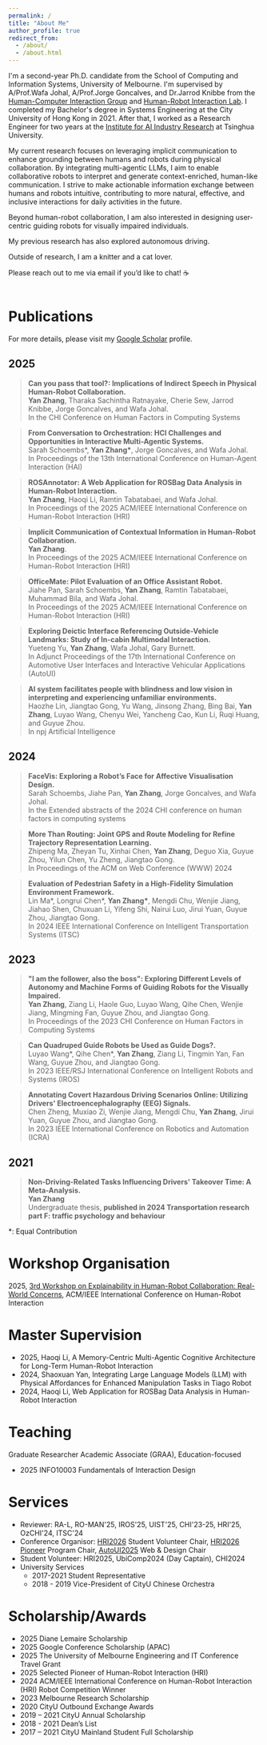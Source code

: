 ```yaml
---
permalink: /
title: "About Me"
author_profile: true
redirect_from: 
  - /about/
  - /about.html
---
```


I'm a second-year Ph.D. candidate from the School of Computing and Information Systems, University of Melbourne. I'm supervised by A/Prof.Wafa Johal, A/Prof.Jorge Goncalves, and Dr.Jarrod Knibbe from the [Human-Computer Interaction Group](https://cis.unimelb.edu.au/hci) and [Human-Robot Interaction Lab](https://chri-lab.github.io/).
I completed my Bachelor's degree in Systems Engineering at the City University of Hong Kong in 2021. After that, I worked as a Research Engineer for two years at the [Institute for AI Industry Research](https://air.tsinghua.edu.cn/en/) at Tsinghua University.

My current research focuses on leveraging implicit communication to enhance grounding between humans and robots during physical collaboration. By integrating multi-agentic LLMs, I aim to enable collaborative robots to interpret and generate context-enriched, human-like communication. I strive to make actionable information exchange between humans and robots intuitive, contributing to more natural, effective, and inclusive interactions for daily activities in the future.

Beyond human-robot collaboration, I am also interested in designing user-centric guiding robots for visually impaired individuals.

My previous research has also explored autonomous driving.

Outside of research, I am a knitter and a cat lover.

Please reach out to me via email if you’d like to chat! ☕
<br/><br/>

Publications
======
For more details, please visit my [Google Scholar](https://scholar.google.com/citations?user=CyIEsPgAAAAJ&hl=EN) profile.

2025
------
>**Can you pass that tool?: Implications of Indirect Speech in Physical Human-Robot Collaboration.**<br>
>**Yan Zhang**, Tharaka Sachintha Ratnayake, Cherie Sew, Jarrod Knibbe, Jorge Goncalves, and Wafa Johal.<br>
>In the CHI Conference on Human Factors in Computing Systems

>**From Conversation to Orchestration: HCI Challenges and Opportunities in Interactive Multi-Agentic Systems.**<br>
>Sarah Schoembs&#42;, **Yan Zhang&#42;**, Jorge Goncalves, and Wafa Johal.<br>
>In Proceedings of the 13th International Conference on Human-Agent Interaction (HAI)

>**ROSAnnotator: A Web Application for ROSBag Data Analysis in Human-Robot Interaction.**<br>
>**Yan Zhang**, Haoqi Li, Ramtin Tabatabaei, and Wafa Johal.<br>
>In Proceedings of the 2025 ACM/IEEE International Conference on Human-Robot Interaction (HRI)

>**Implicit Communication of Contextual Information in Human-Robot Collaboration.**<br>
>**Yan Zhang**.<br>
>In Proceedings of the 2025 ACM/IEEE International Conference on Human-Robot Interaction (HRI)

>**OfficeMate: Pilot Evaluation of an Office Assistant Robot.**<br>
>Jiahe Pan, Sarah Schoembs, **Yan Zhang**, Ramtin Tabatabaei, Muhammad Bila, and Wafa Johal.<br>
>In Proceedings of the 2025 ACM/IEEE International Conference on Human-Robot Interaction (HRI)

>**Exploring Deictic Interface Referencing Outside-Vehicle Landmarks: Study of In-cabin Multimodal Interaction.**<br>
>Yueteng Yu,  **Yan Zhang**, Wafa Johal, Gary Burnett.<br>
>In Adjunct Proceedings of the 17th International Conference on Automotive User Interfaces and Interactive Vehicular Applications (AutoUI)

>**AI system facilitates people with blindness and low vision in interpreting and experiencing unfamiliar environments.**<br>
>Haozhe Lin, Jiangtao Gong, Yu Wang, Jinsong Zhang, Bing Bai, **Yan Zhang**, Luyao Wang, Chenyu Wei, Yancheng Cao, Kun Li, Ruqi Huang, and Guyue Zhou.<br>
>In npj Artificial Intelligence

2024
------
>**FaceVis: Exploring a Robot’s Face for Affective Visualisation Design.**<br>
>Sarah Schoembs, Jiahe Pan, **Yan Zhang**, Jorge Goncalves, and Wafa Johal.<br>
>In the Extended abstracts of the 2024 CHI conference on human factors in computing systems

>**More Than Routing: Joint GPS and Route Modeling for Refine Trajectory Representation Learning.**<br>
>Zhipeng Ma, Zheyan Tu, Xinhai Chen, **Yan Zhang**, Deguo Xia, Guyue Zhou, Yilun Chen, Yu Zheng, Jiangtao Gong.<br>
>In Proceedings of the ACM on Web Conference (WWW) 2024

>**Evaluation of Pedestrian Safety in a High-Fidelity Simulation Environment Framework.**<br>
>Lin Ma&#42;, Longrui Chen&#42;, **Yan Zhang&#42;**, Mengdi Chu, Wenjie Jiang, Jiahao Shen, Chuxuan Li, Yifeng Shi, Nairui Luo, Jirui Yuan, Guyue Zhou, Jiangtao Gong.<br>
>In 2024 IEEE International Conference on Intelligent Transportation Systems (ITSC)

2023
------
>**"I am the follower, also the boss": Exploring Different Levels of Autonomy and Machine Forms of Guiding Robots for the Visually Impaired.**<br>
>**Yan Zhang**, Ziang Li, Haole Guo, Luyao Wang, Qihe Chen, Wenjie Jiang, Mingming Fan, Guyue Zhou, and Jiangtao Gong.<br>
>In Proceedings of the 2023 CHI Conference on Human Factors in Computing Systems  

>**Can Quadruped Guide Robots be Used as Guide Dogs?.**<br>
>Luyao Wang&#42;, Qihe Chen&#42;, **Yan Zhang**, Ziang Li, Tingmin Yan, Fan Wang, Guyue Zhou, and Jiangtao Gong.<br>
>In 2023 IEEE/RSJ International Conference on Intelligent Robots and Systems (IROS)

>**Annotating Covert Hazardous Driving Scenarios Online: Utilizing Drivers' Electroencephalography (EEG) Signals.**<br>
>Chen Zheng, Muxiao Zi, Wenjie Jiang, Mengdi Chu, **Yan Zhang**, Jirui Yuan, Guyue Zhou, and Jiangtao Gong.<br>
>In 2023 IEEE International Conference on Robotics and Automation (ICRA)

2021
------
>**Non-Driving-Related Tasks Influencing Drivers' Takeover Time: A Meta-Analysis.**<br>
>**Yan Zhang**<br>
>Undergraduate thesis, **published in 2024 Transportation research part F: traffic psychology and behaviour**<br>

&#42;: Equal Contribution

Workshop Organisation
======
2025, [3rd Workshop on Explainability in Human-Robot Collaboration: Real-World Concerns](https://sites.google.com/view/x-hri/home?authuser=0), ACM/IEEE International Conference on Human-Robot Interaction

Master Supervision
======
* 2025, Haoqi Li, A Memory-Centric Multi-Agentic Cognitive Architecture for Long-Term Human-Robot Interaction
* 2024, Shaoxuan Yan, Integrating Large Language Models (LLM) with Physical Affordances for Enhanced Manipulation Tasks in Tiago Robot
* 2024, Haoqi Li, Web Application for ROSBag Data Analysis in Human-Robot Interaction

Teaching
======
Graduate Researcher Academic Associate (GRAA), Education-focused

* 2025 INFO10003 Fundamentals of Interaction Design

Services
======
* Reviewer:  RA-L, RO-MAN'25, IROS'25, UIST'25, CHI'23-25, HRI'25, OzCHI'24, ITSC'24
* Conference Organisor: [HRI2026](https://humanrobotinteraction.org/2026/) Student Volunteer Chair, [HRI2026 Pioneer](https://hripioneers.org/) Program Chair, [AutoUI2025](https://www.auto-ui.org/25/) Web & Design Chair
* Student Volunteer: HRI2025, UbiComp2024 (Day Captain), CHI2024
* University Services
  * 2017-2021 Student Representative
  * 2018 - 2019 Vice-President of CityU Chinese Orchestra

Scholarship/Awards
======
* 2025 Diane Lemaire Scholarship
* 2025 Google Conference Scholarship (APAC)
* 2025 The University of Melbourne Engineering and IT Conference Travel Grant
* 2025 Selected Pioneer of Human-Robot Interaction (HRI)
* 2024 ACM/IEEE International Conference on Human-Robot Interaction (HRI) Robot Competition Winner
* 2023 Melbourne Research Scholarship
* 2020 CityU Outbound Exchange Awards
* 2019 – 2021 CityU Annual Scholarship
* 2018 - 2021 Dean’s List
* 2017 – 2021 CityU Mainland Student Full Scholarship



